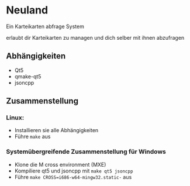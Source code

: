 # Neuland

Ein Karteikarten abfrage System

erlaubt dir Karteikarten zu managen und dich selber mit ihnen abzufragen

## Abhängigkeiten
 - Qt5
 - qmake-qt5
 - jsoncpp

## Zusammenstellung

### Linux:
 - Installieren sie alle Abhängigkeiten
 - Führe `make` aus

### Systemübergreifende Zusammenstellung für Windows
 - Klone die M cross environment (MXE)
 - Kompiliere qt5 und jsoncpp mit `make qt5 jsoncpp`
 - Führe `make CROSS=i686-w64-mingw32.static-` aus
